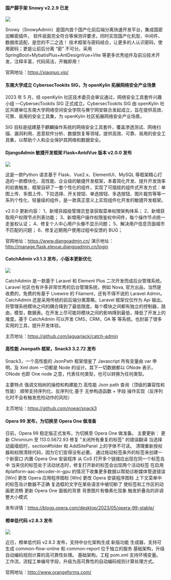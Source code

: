 #### 国产脚手架 Snowy v2.2.9 已发

![](https://img.wendingding.vip/wx/2023040604.png)

Snowy（SnowyAdmin）是国内首个国产化前后端分离快速开发平台，集成国密加解密插件， 软件层面完全符合等保测评要求，同时实现国产化机型、中间件、数据库适配，是您的不二之选！ 技术框架与密码结合，让更多的人认识密码，使用密码；更是让前后分离 “密” 不可分。采用 SpringBoot+MybatisPlus+AntDesignVue+Vite 等更多优秀组件及前沿技术开发，注释丰富，代码简洁，开箱即用！


官网地址：https://xiaonuo.vip/

#### 东南大学成立 CybersecTookits SIG，为 openKylin 拓展网络安全产业场景

2023 年 5 月，经 openKylin 社区技术委员会审议通过，网络安全工具套件兴趣小组 —CybersecTookits SIG 正式成立。CybersecTookits SIG 由 openKylin 社区共建单位东南大学网络空间安全学院与赛宁网安联合发起成立，旨在提供高效、可靠、易用的安全工具集，为 openKylin 社区拓展网络安全产业场景。

SIG 目标是组建基于麒麟操作系统的网络安全工具套件，覆盖渗透测试、网络扫描、漏洞利用、恶意软件分析、数据恢复等领域，提供高效、可靠、易用的安全工具集，以帮助个人和企业保护其网络和数据安全。

#### DjangoAdmin 敏捷开发框架 Flask+AntdVue 版本 v2.0.0 发布

![](https://img.wendingding.vip/wx/2023041601.png)

这是一款Python 语言基于 Flask、Vue2.x、ElementUI、MySQL 等框架精心打造的一款模块化、高性能、企业级的敏捷开发框架，本着简化开发、提升开发效率的初衷触发，框架自研了一套个性化的组件，实现了可插拔的组件式开发方式：单图上传、多图上传、下拉选择、开关按钮、单选按钮、多选按钮、图片裁剪等等一系列个性化、轻量级的组件，是一款真正意义上实现组件化开发的敏捷开发框架。

v2.0.0 更新内容：
1、新增非超级管理员登录获取菜单权限架构体系；
2、新增获取用户权限节点列表功能；
3、新增用户操作权限鉴权中间件，每个操作节点统一走鉴权认证；
4、修复个人中心用户头像不显示问题；
5、解决用户信息页面城市不匹配的问题；
6、修复近期用户使用过程中反馈的 BUG；


官网地址：https://www.djangoadmin.cn/
演示地址：http://manage.flask.elevue.djangoadmin.cn/login

#### CatchAdmin v3.1.3 发布，小版本更新优化

![](https://img.wendingding.vip/wx/2023051901.png)

CatchAdmin 是一款基于 Laravel 和 Element Plus 二次开发而成后台管理系统。Laravel 社区也有许多非常优秀的后台管理系统，例如 Nova, 官方出品，当然是收费的，免费的有基于 Livewire 的 Filament，还有不得不说的 Laravel Admin。CatchAdmin 还是采用传统的前后端分离策略，Laravel 框架仅仅作为 Api 输出。将管理系统模块之间的耦合降到了最低限度。每个模块之间都有独立的控制器，路由，模型，数据表。在开发上尽可能将模块之间的影响降到最低，降低了开发上的难度。基于 CatchAdmin  可以开发 CMS，CRM，OA 等 等系统。也封装了很多实用的工具，提升开发体验。

主页地址：https://github.com/jaguarjack/catch-admin

#### 高性能 Jsonpath 框架，Snack3 3.2.72 发布

Snack3，一个高性能的 JsonPath 框架借鉴了 Javascript 所有变量由 var 申明，及 Xml dom 一切都是 Node 的设计。其下一切数据都以 ONode 表示，ONode 也即 One node 之意，代表任何类型，也可以转换为任何类型。

主要特点
强调文档树的操控和构建能力
高性能 Json path 查询（顶级的兼容性和性能）
顺带支持序列化、反序列化
基于 无参构造函数 + 字段 操作实现（反序列化时不会有触发危险动作的风险）

主页地址：https://github.com/noear/snack3

#### Opera 99 发布，为切换至 Opera One 做准备

日前，Opera 99 稳定版正式发布，为切换至 Opera One 做准备。
主要更新：
更新 Chromium 至 113.0.5672.93
修复 "关闭所有重复的标签" 的错误翻译
当选择动画墙纸时，section#folder 和 AddSitePanel 上的字体不可读。
清理重新授权器和权限清除代码，因为它们变得没有必要。
通过拖动标签条外的标签来创建一个新窗口
内置 Opera One 安装程序
从 CoS 打开多个链接应出现在同一个标签岛中
当夹住的标签处于活动状态时，修复打开新的标签会出现两个活动标签
在启用 #platform-aac-decoder-in-gpu 的情况下收集更多数据以帮助诊断媒体管道错误
[Win] 更改 Opera 应用程序图标
[Win] 更改 Opera 安装程序图标
上下文菜单中的标签岛计数器不正确
复选框的文字在某些语言中被切断了
使标签和工作区的动画更流畅
更新 Opera One 面板的背景
背景图片有像素化现象
触发折叠岛的非调整大小模式

发布详情：https://blogs.opera.com/desktop/2023/05/opera-99-stable/


#### 橙单低代码 v2.8.3 发布

![](https://img.wendingding.vip/wx/2023040710.png)

近日，橙单低代码 v2.8.3 发布，支持中台化架构生成
新版功能
生成器，支持可生成 common-flow-online 和 common-report 位于独立的服务
基础架构，升级自动编码规则计算的高可靠性处理。
基础架构，工程 pom.xml 支持环境变量。
工作流，流程工单编号字段，升级为高可靠性的自动编码规则计算处理方式。

官网地址：http://www.orangeforms.com/
